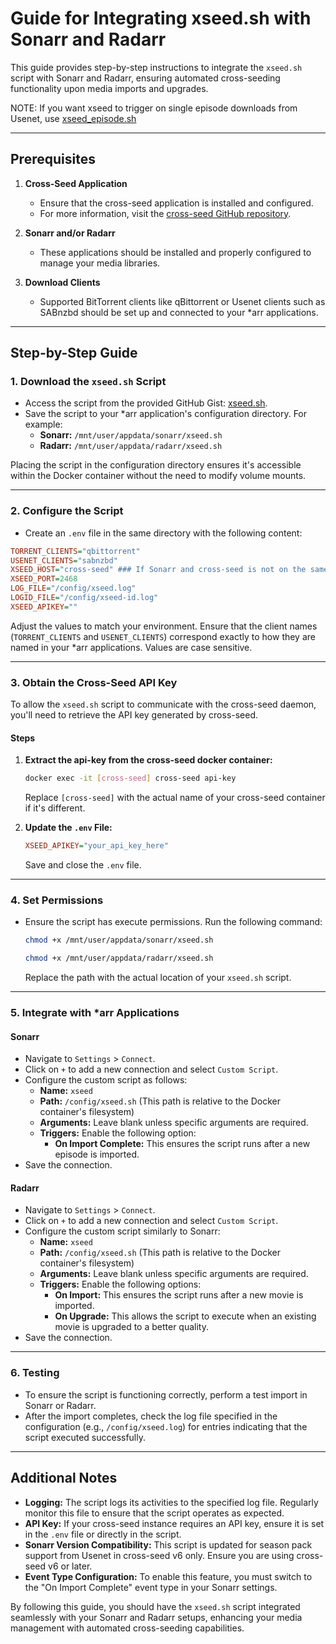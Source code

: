 # Guide for Integrating xseed.sh with Sonarr and Radarr

This guide provides step-by-step instructions to integrate the `xseed.sh` script with Sonarr and Radarr, ensuring automated cross-seeding functionality upon media imports and upgrades.


NOTE: If you want xseed to trigger on single episode downloads from Usenet, use [xseed_episode.sh](https://github.com/theneedforseed/xseed_guide/blob/main/xseed_episode.sh)

---

## Prerequisites

1. **Cross-Seed Application**
   - Ensure that the cross-seed application is installed and configured. 
   - For more information, visit the [cross-seed GitHub repository](https://github.com/mmgoodnow/cross-seed).

2. **Sonarr and/or Radarr**
   - These applications should be installed and properly configured to manage your media libraries.

3. **Download Clients**
   - Supported BitTorrent clients like qBittorrent or Usenet clients such as SABnzbd should be set up and connected to your *arr applications.

---

## Step-by-Step Guide

### 1. Download the `xseed.sh` Script

- Access the script from the provided GitHub Gist: [xseed.sh](https://gist.github.com/zakkarry/ddc337a37b038cb84e6248fe8adebb46).
- Save the script to your *arr application's configuration directory. For example:
  - **Sonarr:** `/mnt/user/appdata/sonarr/xseed.sh`
  - **Radarr:** `/mnt/user/appdata/radarr/xseed.sh`

Placing the script in the configuration directory ensures it's accessible within the Docker container without the need to modify volume mounts.

---

### 2. Configure the Script

- Create an `.env` file in the same directory with the following content:

```ini
TORRENT_CLIENTS="qbittorrent"
USENET_CLIENTS="sabnzbd" 
XSEED_HOST="cross-seed" ### If Sonarr and cross-seed is not on the same docker network, use your LAN IP here.
XSEED_PORT=2468
LOG_FILE="/config/xseed.log"
LOGID_FILE="/config/xseed-id.log"
XSEED_APIKEY=""
```

Adjust the values to match your environment. Ensure that the client names (`TORRENT_CLIENTS` and `USENET_CLIENTS`) correspond exactly to how they are named in your *arr applications. Values are case sensitive.

---

### 3. Obtain the Cross-Seed API Key

To allow the `xseed.sh` script to communicate with the cross-seed daemon, you'll need to retrieve the API key generated by cross-seed.

#### Steps

1. **Extract the api-key from the cross-seed docker container:**

   ```sh
   docker exec -it [cross-seed] cross-seed api-key   
   ```

   Replace `[cross-seed]` with the actual name of your cross-seed container if it's different.

2. **Update the `.env` File:**

   ```ini
   XSEED_APIKEY="your_api_key_here"
   ```

   Save and close the `.env` file.

---

### 4. Set Permissions

- Ensure the script has execute permissions. Run the following command:

  ```sh
  chmod +x /mnt/user/appdata/sonarr/xseed.sh
  ```

  ```sh
  chmod +x /mnt/user/appdata/radarr/xseed.sh
  ```

  Replace the path with the actual location of your `xseed.sh` script.

---

### 5. Integrate with *arr Applications

#### Sonarr

- Navigate to `Settings` > `Connect`.
- Click on `+` to add a new connection and select `Custom Script`.
- Configure the custom script as follows:
  - **Name:** `xseed`
  - **Path:** `/config/xseed.sh` (This path is relative to the Docker container's filesystem)
  - **Arguments:** Leave blank unless specific arguments are required.
  - **Triggers:** Enable the following option:
    - **On Import Complete:** This ensures the script runs after a new episode is imported.
- Save the connection.

#### Radarr

- Navigate to `Settings` > `Connect`.
- Click on `+` to add a new connection and select `Custom Script`.
- Configure the custom script similarly to Sonarr:
  - **Name:** `xseed`
  - **Path:** `/config/xseed.sh` (This path is relative to the Docker container's filesystem)
  - **Arguments:** Leave blank unless specific arguments are required.
  - **Triggers:** Enable the following options:
    - **On Import:** This ensures the script runs after a new movie is imported.
    - **On Upgrade:** This allows the script to execute when an existing movie is upgraded to a better quality.
- Save the connection.

---

### 6. Testing

- To ensure the script is functioning correctly, perform a test import in Sonarr or Radarr.
- After the import completes, check the log file specified in the configuration (e.g., `/config/xseed.log`) for entries indicating that the script executed successfully.

---

## Additional Notes

- **Logging:** The script logs its activities to the specified log file. Regularly monitor this file to ensure that the script operates as expected.
- **API Key:** If your cross-seed instance requires an API key, ensure it is set in the `.env` file or directly in the script.
- **Sonarr Version Compatibility:** This script is updated for season pack support from Usenet in cross-seed v6 only. Ensure you are using cross-seed v6 or later.
- **Event Type Configuration:** To enable this feature, you must switch to the "On Import Complete" event type in your Sonarr settings.

By following this guide, you should have the `xseed.sh` script integrated seamlessly with your Sonarr and Radarr setups, enhancing your media management with automated cross-seeding capabilities.

